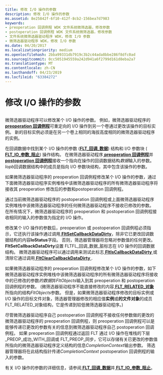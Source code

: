 ```yaml
---
title: 修改 I/O 操作的参数
description: 修改 I/O 操作的参数
ms.assetid: 8e25842f-6f10-412f-8cb2-156bea7d7983
keywords:
- preoperation 回调例程 WDK 文件系统微筛选器，修改参数
- postoperation 回调例程 WDK 文件系统微筛选器，修改参数
- 文件系统微筛选器驱动程序 WDK，修改 I/O 参数
- 微筛选器驱动程序 WDK，修改 I/O 参数
ms.date: 04/20/2017
ms.localizationpriority: medium
ms.openlocfilehash: 2bba99331db7919c3b2c44ada8bbe286f8dfc0ad
ms.sourcegitcommit: 0cc5051945559a242d941a6f2799d161d8eba2a7
ms.translationtype: MT
ms.contentlocale: zh-CN
ms.lasthandoff: 04/23/2019
ms.locfileid: "63384272"
---
```

# <a name="modifying-the-parameters-for-an-io-operation"></a>修改 I/O 操作的参数


## <span id="ddk_modifying_the_parameters_for_an_io_operation_if"></span><span id="DDK_MODIFYING_THE_PARAMETERS_FOR_AN_IO_OPERATION_IF"></span>


微筛选器驱动程序可以修改某个 I/O 操作的参数。 例如，微筛选器驱动程序的[ **preoperation 回调例程**](https://msdn.microsoft.com/library/windows/hardware/ff551109)可重定向的 I/O 操作到另一个卷通过更改该操作的目标实例。 新的目标实例必须是在另一个卷上相同的海拔高度相同的微筛选器驱动程序的实例。

在回调数据中找到某个 I/O 操作的参数 ([**FLT\_回调\_数据**](https://msdn.microsoft.com/library/windows/hardware/ff544620)) 结构和 I/O 参数块 ([ **FLT\_IO\_参数\_阻止**](https://msdn.microsoft.com/library/windows/hardware/ff544638)) 操作结构。 在微筛选器驱动程序[ **preoperation 回调例程**](https://msdn.microsoft.com/library/windows/hardware/ff551109)并[ **postoperation 回调例程**](https://msdn.microsoft.com/library/windows/hardware/ff551107)接收一个指向在操作的回调数据结构*数据*输入的参数。 *Iopb*回调数据结构中的成员是指向 I/O 参数块结构，其中包含该操作的参数。

如果微筛选器驱动程序的 preoperation 回调例程修改某个 I/O 操作的参数，通过下面微筛选器驱动程序实例堆栈中该微筛选器驱动程序的所有微筛选器驱动程序将接收其 preoperation 修改后的参数和postoperation 回调例程。

通过当前微筛选器驱动程序的 postoperation 回调例程或上面微筛选器驱动程序实例堆栈中该微筛选器驱动程序的任何微筛选器驱动程序不接收已修改的参数。 在所有情况下，微筛选器驱动程序的 preoperation 和 postoperation 回调例程接收相同的输入的参数值为指定的 I/O 操作。

修改某个 I/O 操作的参数后，preoperation 或 postoperation 回调例程必须指示，它还执行该操作通过调用[ **FltSetCallbackDataDirty**](https://msdn.microsoft.com/library/windows/hardware/ff544383)，除非它已更改回调数据结构的内容**IoStatus**字段。 否则，筛选器管理器将忽略对参数值的任何更改。 **FltSetCallbackDataDirty**设置 FLTFL\_回调\_数据\_脏标志在 I/O 操作的回调数据结构。 微筛选器驱动程序可以通过调用来测试此标志[ **FltIsCallbackDataDirty** ](https://msdn.microsoft.com/library/windows/hardware/ff543311)或清除它通过调用[ **FltClearCallbackDataDirty** ](https://msdn.microsoft.com/library/windows/hardware/ff541853).

如果微筛选器驱动程序的 preoperation 回调例程修改某个 I/O 操作的参数，如下微筛选器驱动程序实例堆栈中该微筛选器驱动程序的所有微筛选器驱动程序将接收中的已修改的参数*的数据*并*FltObjects*输入到其 preoperation 和 postoperation 回调例程的参数。 (微筛选器驱动程序不能直接修改的内容[ **FLT\_RELATED\_对象**](https://msdn.microsoft.com/library/windows/hardware/ff544816)所指向的结构*FltObjects*参数。 但是，如果微筛选器驱动程序修改的目标实例或 I/O 操作的目标文件对象，筛选器管理器修改的相应值**实例**或**的文件对象**的成员FLT\_RELATED\_对象结构，它是传递到较低微筛选器驱动程序。)

尽管微筛选器驱动程序自己 postoperation 回调例程不接收任何参数做的更改的微筛选器驱动程序的 preoperation 回调例程，则 preoperation 回调例程可以是能够传递已更改的参数有关的信息到微筛选器驱动程序自己 postoperation 回调例程。 如果 preoperation 回调例程通过返回 FLT 通过 I/O 操作在堆栈的下层\_PREOP\_成功\_WITH\_回调或 FLT\_PREOP\_同步，它可以存储有关已更改的参数值所指向的微筛选器驱动程序定义结构的信息*CompletionContext*输出参数。 筛选器管理器将在此结构指针传递*CompletionContext* postoperation 回调例程的输入的参数。

有关 I/O 操作的参数的详细信息，请参阅[ **FLT\_回调\_数据**](https://msdn.microsoft.com/library/windows/hardware/ff544620)并[ **FLT\_IO\_参数\_阻止**](https://msdn.microsoft.com/library/windows/hardware/ff544638)。

 

 




